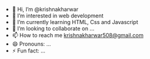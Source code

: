 - 👋 Hi, I’m @krishnakharwar
- 👀 I’m interested in web development 
- 🌱 I’m currently learning HTML, Css and Javascript 
- 💞️ I’m looking to collaborate on ...
- 📫 How to reach me krishnakharwar508@gmail.com
- 😄 Pronouns: ...
- ⚡ Fun fact: ...

<!---
krishnakharwar508/krishnakharwar508 is a ✨ special ✨ repository because its `README.md` (this file) appears on your GitHub profile.
You can click the Preview link to take a look at your changes.
--->
